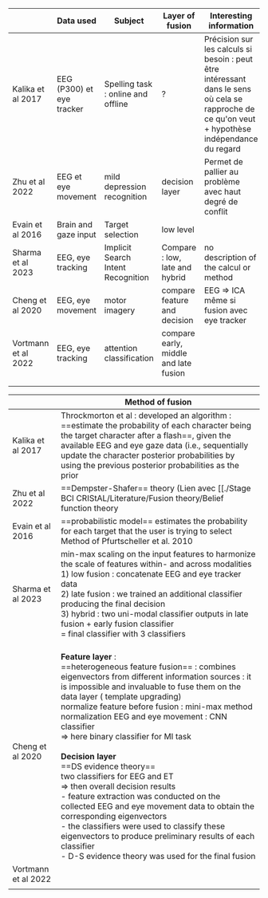 
|                     | Data used                 | Subject                            | Layer of fusion                       | Interesting information                                                                                                                           |
| ------------------- | ------------------------- | ---------------------------------- | ------------------------------------- | ------------------------------------------------------------------------------------------------------------------------------------------------- |
| Kalika et al 2017   | EEG (P300) et eye tracker | Spelling task : online and offline | ?                                     | Précision sur les calculs si besoin : peut être intéressant dans le sens où cela se rapproche de ce qu'on veut + hypothèse indépendance du regard |
| Zhu et al 2022      | EEG et eye movement       | mild depression recognition        | decision layer                        | Permet de pallier au problème avec haut degré de conflit                                                                                          |
| Evain et al 2016    | Brain and gaze input      | Target selection                   | low level                             |                                                                                                                                                   |
| Sharma et al 2023   | EEG, eye tracking         | Implicit Search Intent Recognition | Compare : low, late and hybrid        | no description of the calcul or method                                                                                                            |
| Cheng et al 2020    | EEG, eye movement         | motor imagery                      | compare feature and decision          | EEG => ICA même si fusion avec eye tracker                                                                                                        |
| Vortmann et al 2022 | EEG, eye tracking         | attention classification           | compare early, middle and late fusion |                                                                                                                                                   |
|                     |                           |                                    |                                       |                                                                                                                                                   |
|                     |                           |                                    |                                       |                                                                                                                                                   |

|                     | Method of fusion                                                                                                                                                                                                                                                                                                                                                                                                                                                                                                                                                                                                                                                                                                                                                                                        |
| ------------------- | ------------------------------------------------------------------------------------------------------------------------------------------------------------------------------------------------------------------------------------------------------------------------------------------------------------------------------------------------------------------------------------------------------------------------------------------------------------------------------------------------------------------------------------------------------------------------------------------------------------------------------------------------------------------------------------------------------------------------------------------------------------------------------------------------------- |
| Kalika et al 2017   | Throckmorton et al : developed an algorithm : ==estimate the probability of each character being the target character after a flash==, given the available EEG and eye gaze data (i.e., sequentially update the character posterior probabilities by using the previous posterior probabilities as the prior                                                                                                                                                                                                                                                                                                                                                                                                                                                                                            |
| Zhu et al 2022      | ==Dempster-Shafer== theory (Lien avec [[./Stage BCI CRIStAL/Literature/Fusion theory/Belief function theory|Belief function theory]])<br>==CBMEF== = content-based multiple evidence fusion(allow to handle high conflict)  : <br>(1) classification performance matrix is proposed to estimate various possible classification situations within the modality <br>(2)  dual-weight fusion method is proposed to obtain the final result                                                                                                                                                                                                                                                                                                                                                                                                                                    |
| Evain et al 2016    | ==probabilistic model==  estimates the probability for each target that the user is trying to select<br>Method of Pfurtscheller et al. 2010                                                                                                                                                                                                                                                                                                                                                                                                                                                                                                                                                                                                                                                             |
| Sharma et al 2023   | min-max scaling on the input features to harmonize the scale of features within- and across modalities<br>1) low fusion : concatenate EEG and eye tracker data<br>2) late fusion : we trained an additional classifier producing the final decision<br>3) hybrid : two uni-modal classifier outputs in late fusion + early fusion classifier<br>= final classifier with 3 classifiers                                                                                                                                                                                                                                                                                                                                                                                                                   |
| Cheng et al 2020    | <br>**Feature layer** :<br>==heterogeneous feature fusion== : combines eigenvectors from different information sources :  it is impossible and invaluable to fuse them on the data layer ( template upgrading)<br>normalize feature before fusion : mini-max method <br>normalization EEG and eye movement  : CNN classifier<br>=> here binary classifier for MI task <br><br>**Decision layer**<br>==DS evidence theory==<br>two classifiers for EEG and ET <br>=> then overall decision results <br>- feature extraction was conducted on the collected EEG and eye movement data to obtain the corresponding eigenvectors<br>- the classifiers were used to classify these eigenvectors to produce preliminary results of each classifier<br>- D-S evidence theory was used for the final fusion<br> |
| Vortmann et al 2022 |                                                                                                                                                                                                                                                                                                                                                                                                                                                                                                                                                                                                                                                                                                                                                                                                         |
|                     |                                                                                                                                                                                                                                                                                                                                                                                                                                                                                                                                                                                                                                                                                                                                                                                                         |
